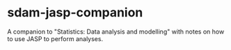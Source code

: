 # sdam-jasp-companion

A companion to "Statistics: Data analysis and modelling"
with notes on how to use JASP to perform analyses.
